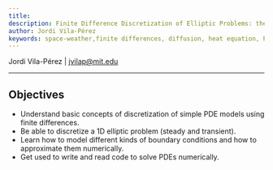 ```yaml
---
title: 
description: Finite Difference Discretization of Elliptic Problems: the Heat Equation
author: Jordi Vila-Pérez
keywords: space-weather,finite differences, diffusion, heat equation, Poisson
---
```


Jordi Vila-Pérez | jvilap@mit.edu

----------

## Objectives

- Understand basic concepts of discretization of simple PDE models using finite differences.
- Be able to discretize a 1D elliptic problem (steady and transient).
- Learn how to model different kinds of boundary conditions and how to approximate them numerically.
- Get used to write and read code to solve PDEs numerically.
